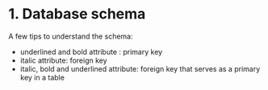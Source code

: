 # 1. Database schema

A few tips to understand the schema:
 - underlined and bold attribute : primary key
 - italic attribute: foreign key
 - italic, bold and underlined attribute: foreign key that serves as a primary key in a table
 
 
 

